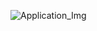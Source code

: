 ![Application_Img](https://github.com/bhargavipanchamurthy/Internship_projects/assets/147170615/7970cab5-98b5-4cf6-ba9f-4a6f25c97a33)
